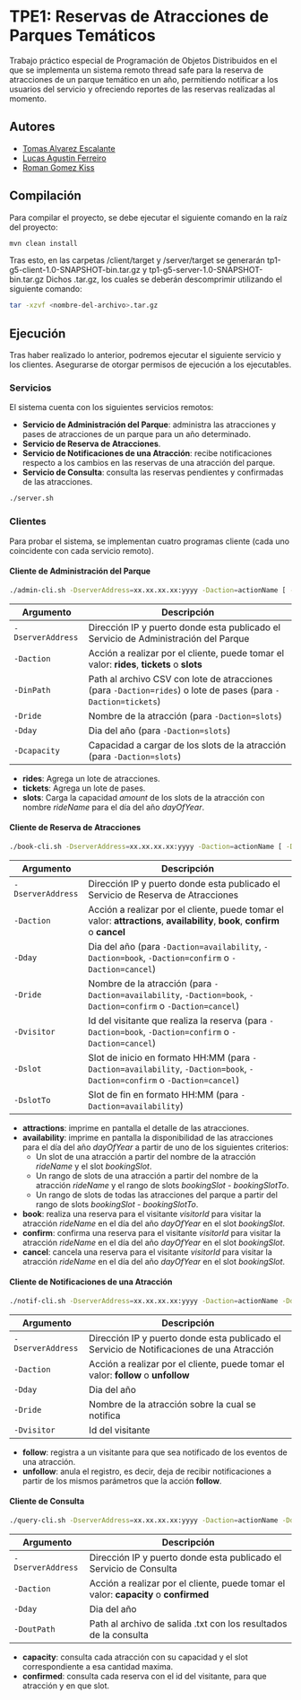 # TPE1: Reservas de Atracciones de Parques Temáticos

Trabajo práctico especial de Programación de Objetos Distribuidos en el que se implementa
un sistema remoto thread safe para la reserva de atracciones de un parque temático en
un año, permitiendo notificar a los usuarios del servicio y ofreciendo reportes de las
reservas realizadas al momento.

## Autores
- [Tomas Alvarez Escalante](https://github.com/tomalvarezz)
- [Lucas Agustin Ferreiro](https://github.com/lukyferreiro)
- [Roman Gomez Kiss](https://github.com/rgomezkiss)

## Compilación

Para compilar el proyecto, se debe ejecutar el siguiente comando en la raíz del proyecto:

```bash
mvn clean install
```

Tras esto, en las carpetas /client/target y /server/target se generarán tp1-g5-client-1.0-SNAPSHOT-bin.tar.gz y tp1-g5-server-1.0-SNAPSHOT-bin.tar.gz
Dichos .tar.gz, los cuales se deberán descomprimir utilizando el siguiente comando:

```bash
tar -xzvf <nombre-del-archivo>.tar.gz
```

## Ejecución

Tras haber realizado lo anterior, podremos ejecutar el siguiente servicio y los clientes. Asegurarse de otorgar permisos de ejecución a los ejecutables.

### Servicios

El sistema cuenta con los siguientes servicios remotos:

- **Servicio de Administración del Parque**: administra las atracciones y pases de atracciones de un parque para un año determinado.
- **Servicio de Reserva de Atracciones**.
- **Servicio de Notificaciones de una Atracción**: recibe notificaciones respecto a los cambios en las reservas de una atracción del parque.
- **Servicio de Consulta**: consulta las reservas pendientes y confirmadas de las atracciones.

```sh
./server.sh
```

### Clientes

Para probar el sistema, se implementan cuatro programas cliente (cada uno coincidente con cada servicio remoto).

#### Cliente de Administración del Parque

```sh
./admin-cli.sh -DserverAddress=xx.xx.xx.xx:yyyy -Daction=actionName [ -DinPath=filename | -Dride=rideName | -Dday=dayOfYear | -Dcapacity=amount ]
```

| Argumento          | Descripción                                                                                                   |
|--------------------|---------------------------------------------------------------------------------------------------------------|
| `-DserverAddress`  | Dirección IP y puerto donde esta publicado el Servicio de Administración del Parque                           |
| `-Daction`         | Acción a realizar por el cliente, puede tomar el valor: **rides**, **tickets** o **slots**                    |
| `-DinPath`         | Path al archivo CSV con lote de atracciones (para `-Daction=rides`) o lote de pases (para `-Daction=tickets`) |
| `-Dride`           | Nombre de la atracción (para `-Daction=slots`)                                                                |
| `-Dday`            | Dia del año (para `-Daction=slots`)                                                                           |
| `-Dcapacity`       | Capacidad a cargar de los slots de la atracción (para `-Daction=slots`)                                       |

- **rides**: Agrega un lote de atracciones.
- **tickets**: Agrega un lote de pases.
- **slots**: Carga la capacidad *amount* de los slots de la atracción con nombre *rideName* para el día del año *dayOfYear*.

#### Cliente de Reserva de Atracciones

```sh
./book-cli.sh -DserverAddress=xx.xx.xx.xx:yyyy -Daction=actionName [ -Dday=dayOfYear -Dride=rideName -Dvisitor=visitorId -Dslot=bookingSlot -DslotTo=bookingSlotTo ]
```

| Argumento         | Descripción                                                                                                                   |
|-------------------|-------------------------------------------------------------------------------------------------------------------------------|
| `-DserverAddress` | Dirección IP y puerto donde esta publicado el Servicio de Reserva de Atracciones                                              |
| `-Daction`        | Acción a realizar por el cliente, puede tomar el valor: **attractions**, **availability**, **book**, **confirm** o **cancel** |
| `-Dday`           | Dia del año (para `-Daction=availability`, `-Daction=book`, `-Daction=confirm` o `-Daction=cancel`)                           |
| `-Dride`          | Nombre de la atracción (para `-Daction=availability`, `-Daction=book`, `-Daction=confirm` o `-Daction=cancel`)                |
| `-Dvisitor`       | Id del visitante que realiza la reserva (para `-Daction=book`, `-Daction=confirm` o `-Daction=cancel`)                        |
| `-Dslot`          | Slot de inicio en formato HH:MM (para `-Daction=availability`, `-Daction=book`, `-Daction=confirm` o `-Daction=cancel`)       |
| `-DslotTo`        | Slot de fin en formato HH:MM (para `-Daction=availability`)                                                                   |

- **attractions**: imprime en pantalla el detalle de las atracciones.
- **availability**: imprime en pantalla la disponibilidad de las atracciones para el día del año *dayOfYear* a partir de uno de los siguientes criterios:
  - Un slot de una atracción a partir del nombre de la atracción *rideName* y el slot *bookingSlot*.
  - Un rango de slots de una atracción a partir del nombre de la atracción *rideName* y el rango de slots *bookingSlot* - *bookingSlotTo*.
  - Un rango de slots de todas las atracciones del parque a partir del rango de slots *bookingSlot* - *bookingSlotTo*.
- **book**: realiza una reserva para el visitante *visitorId* para visitar la atracción *rideName* en el día del año *dayOfYear* en el slot *bookingSlot*.
- **confirm**: confirma una reserva para el visitante *visitorId* para visitar la atracción *rideName* en el día del año *dayOfYear* en el slot *bookingSlot*.
- **cancel**: cancela una reserva para el visitante *visitorId* para visitar la atracción *rideName* en el día del año *dayOfYear* en el slot *bookingSlot*.


#### Cliente de Notificaciones de una Atracción

```sh
./notif-cli.sh -DserverAddress=xx.xx.xx.xx:yyyy -Daction=actionName -Dday=dayOfYear -Dride=rideName -Dvisitor=visitorId
```

| Argumento         | Descripción                                                                               |
|-------------------|-------------------------------------------------------------------------------------------|
| `-DserverAddress` | Dirección IP y puerto donde esta publicado el Servicio de Notificaciones de una Atracción |
| `-Daction`        | Acción a realizar por el cliente, puede tomar el valor: **follow** o **unfollow**         |
| `-Dday`           | Dia del año                                                                               |
| `-Dride`          | Nombre de la atracción sobre la cual se notifica                                          |
| `-Dvisitor`       | Id del visitante                                                                          |

- **follow**: registra a un visitante para que sea notificado de los eventos de una atracción.
- **unfollow**: anula el registro, es decir, deja de recibir notificaciones a partir de los mismos parámetros que la acción **follow**.

#### Cliente de Consulta

```sh
./query-cli.sh -DserverAddress=xx.xx.xx.xx:yyyy -Daction=actionName -Dday=dayOfYear -DoutPath=output.txt 
```

| Argumento         | Descripción                                                                          |
|-------------------|--------------------------------------------------------------------------------------|
| `-DserverAddress` | Dirección IP y puerto donde esta publicado el Servicio de Consulta                   |
| `-Daction`        | Acción a realizar por el cliente, puede tomar el valor: **capacity** o **confirmed** |
| `-Dday`           | Dia del año                                                                          |
| `-DoutPath`       | Path al archivo de salida .txt con los resultados de la consulta                     |

- **capacity**: consulta cada atracción con su capacidad y el slot correspondiente a esa cantidad maxima.
- **confirmed**: consulta cada reserva con el id del visitante, para que atracción y en que slot.
